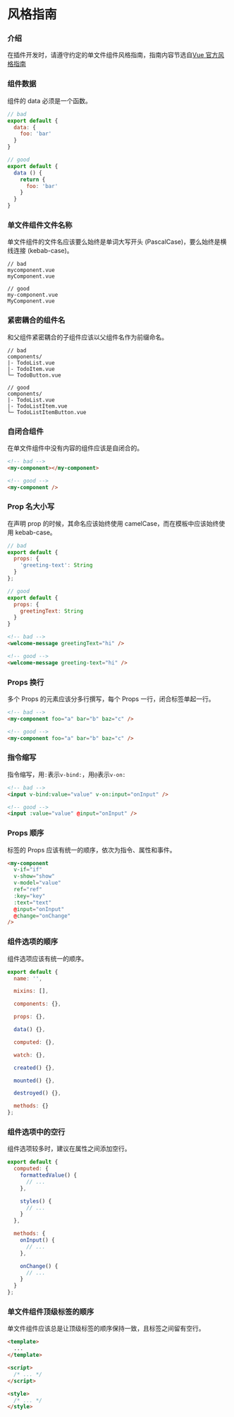 # 风格指南

### 介绍

在插件开发时，请遵守约定的单文件组件风格指南，指南内容节选自[Vue 官方风格指南](https://cn.vuejs.org/v2/style-guide)

### 组件数据

组件的 data 必须是一个函数。

```js
// bad
export default {
  data: {
    foo: 'bar'
  }
}

// good
export default {
  data () {
    return {
      foo: 'bar'
    }
  }
}
```

### 单文件组件文件名称

单文件组件的文件名应该要么始终是单词大写开头 (PascalCase)，要么始终是横线连接 (kebab-case)。

```
// bad
mycomponent.vue
myComponent.vue

// good
my-component.vue
MyComponent.vue
```

### 紧密耦合的组件名

和父组件紧密耦合的子组件应该以父组件名作为前缀命名。

```
// bad
components/
|- TodoList.vue
|- TodoItem.vue
└─ TodoButton.vue

// good
components/
|- TodoList.vue
|- TodoListItem.vue
└─ TodoListItemButton.vue
```

### 自闭合组件

在单文件组件中没有内容的组件应该是自闭合的。

```html
<!-- bad -->
<my-component></my-component>

<!-- good -->
<my-component />
```

### Prop 名大小写

在声明 prop 的时候，其命名应该始终使用 camelCase，而在模板中应该始终使用 kebab-case。

```js
// bad
export default {
  props: {
    'greeting-text': String
  }
};

// good
export default {
  props: {
    greetingText: String
  }
}

```

```html
<!-- bad -->
<welcome-message greetingText="hi" />

<!-- good -->
<welcome-message greeting-text="hi" />
```

### Props 换行

多个 Props 的元素应该分多行撰写，每个 Props 一行，闭合标签单起一行。

```html
<!-- bad -->
<my-component foo="a" bar="b" baz="c" />

<!-- good -->
<my-component foo="a" bar="b" baz="c" />
```

### 指令缩写

指令缩写，用`:`表示`v-bind:`，用`@`表示`v-on:`

```html
<!-- bad -->
<input v-bind:value="value" v-on:input="onInput" />

<!-- good -->
<input :value="value" @input="onInput" />
```

### Props 顺序

标签的 Props 应该有统一的顺序，依次为指令、属性和事件。

```html
<my-component
  v-if="if"
  v-show="show"
  v-model="value"
  ref="ref"
  :key="key"
  :text="text"
  @input="onInput"
  @change="onChange"
/>
```

### 组件选项的顺序

组件选项应该有统一的顺序。

```js
export default {
  name: '',

  mixins: [],

  components: {},

  props: {},

  data() {},

  computed: {},

  watch: {},

  created() {},

  mounted() {},

  destroyed() {},

  methods: {}
};
```

### 组件选项中的空行

组件选项较多时，建议在属性之间添加空行。

```js
export default {
  computed: {
    formattedValue() {
      // ...
    },

    styles() {
      // ...
    }
  },

  methods: {
    onInput() {
      // ...
    },

    onChange() {
      // ...
    }
  }
};
```

### 单文件组件顶级标签的顺序

单文件组件应该总是让顶级标签的顺序保持一致，且标签之间留有空行。

```html
<template>
  ...
</template>

<script>
  /* ... */
</script>

<style>
  /* ... */
</style>
```
